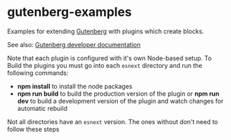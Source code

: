 # gutenberg-examples

Examples for extending
[Gutenberg](https://github.com/WordPress/gutenberg)
with plugins which create blocks.

See also:
[Gutenberg developer documentation](https://wordpress.org/gutenberg/handbook/)

Note that each plugin is configured with it's own Node-based setup. To Build the plugins you must go into each `esnext` directory and run the following commands:

- **npm install** to install the node packages
- **npm run build** to build the production version of the plugin or **npm run dev** to build a development version of the plugin and watch changes for automatic rebuild

Not all directories have an `esnext` version. The ones without don't need to follow these steps
